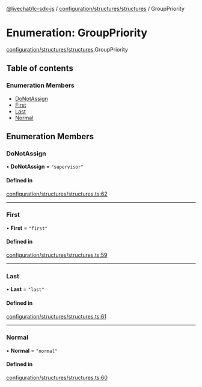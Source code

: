 [@livechat/lc-sdk-js](../README.md) / [configuration/structures/structures](../modules/configuration_structures_structures.md) / GroupPriority

# Enumeration: GroupPriority

[configuration/structures/structures](../modules/configuration_structures_structures.md).GroupPriority

## Table of contents

### Enumeration Members

- [DoNotAssign](configuration_structures_structures.GroupPriority.md#donotassign)
- [First](configuration_structures_structures.GroupPriority.md#first)
- [Last](configuration_structures_structures.GroupPriority.md#last)
- [Normal](configuration_structures_structures.GroupPriority.md#normal)

## Enumeration Members

### DoNotAssign

• **DoNotAssign** = ``"supervisor"``

#### Defined in

[configuration/structures/structures.ts:62](https://github.com/livechat/lc-sdk-js/blob/5f5afdd/src/configuration/structures/structures.ts#L62)

___

### First

• **First** = ``"first"``

#### Defined in

[configuration/structures/structures.ts:59](https://github.com/livechat/lc-sdk-js/blob/5f5afdd/src/configuration/structures/structures.ts#L59)

___

### Last

• **Last** = ``"last"``

#### Defined in

[configuration/structures/structures.ts:61](https://github.com/livechat/lc-sdk-js/blob/5f5afdd/src/configuration/structures/structures.ts#L61)

___

### Normal

• **Normal** = ``"normal"``

#### Defined in

[configuration/structures/structures.ts:60](https://github.com/livechat/lc-sdk-js/blob/5f5afdd/src/configuration/structures/structures.ts#L60)
